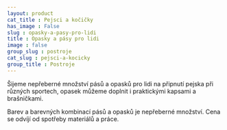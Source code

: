 ```yaml
---
layout: product
cat_title : Pejsci a kočičky
has_image : False
slug : opasky-a-pasy-pro-lidi
title : Opasky a pásy pro lidi
image : false
group_slug : postroje
cat_slug : pejsci-a-kocicky
group_title : Postroje
---
```


Šijeme nepřeberné množství pásů a opasků pro lidi na připnutí pejska při různých sportech, opasek můžeme doplnit i praktickými kapsami a brašničkami.

Barev a barevných kombinací pásů a opasků je nepřeberné množství. Cena se odvíjí od spotřeby materiálů a práce.

